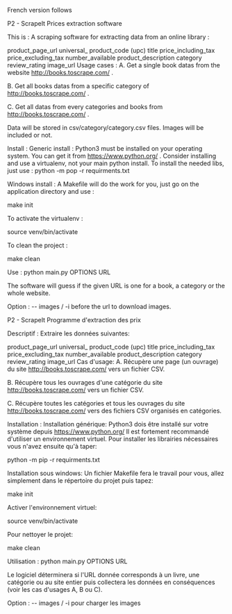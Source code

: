 French version follows

P2 - ScrapeIt
Prices extraction software

This is :
A scraping software for extracting data from an online library :

product_page_url
universal_ product_code (upc)
title
price_including_tax
price_excluding_tax
number_available
product_description
category
review_rating
image_url
Usage cases :
A. Get a single book datas from the website http://books.toscrape.com/ .

B. Get all books datas from a specific category of http://books.toscrape.com/ .

C. Get all datas from every categories and books from http://books.toscrape.com/ .

Data will be stored in csv/category/category.csv files. Images will be included or not.

Install :
Generic install :
Python3 must be installed on your operating system. You can get it from https://www.python.org/ . Consider installing and use a virtualenv, not your main python install.
To install the needed libs, just use :
python -m pop -r requirments.txt

Windows install :
A Makefile will do the work for you, just go on the application directory and use :

make init

To activate the virtualenv :

source venv/bin/activate

To clean the project :

make clean

Use :
python main.py OPTIONS URL

The software will guess if the given URL is one for a book, a category or the whole website.

Option :
-- images / -i before the url to download images.

P2 - ScrapeIt
Programme d'extraction des prix

Descriptif :
Extraire les données suivantes:

product_page_url
universal_ product_code (upc)
title
price_including_tax
price_excluding_tax
number_available
product_description
category
review_rating
image_url
Cas d'usage:
A. Récupère une page (un ouvrage) du site http://books.toscrape.com/ vers un fichier CSV.

B. Récupère tous les ouvrages d'une catégorie du site http://books.toscrape.com/ vers un fichier CSV.

C. Récupère toutes les catégories et tous les ouvrages du site http://books.toscrape.com/ vers des fichiers CSV organisés en catégories.

Installation :
Installation générique:
Python3 dois être installé sur votre système depuis https://www.python.org/
Il est fortement recommandé d'utiliser un environnement virtuel.
Pour installer les librairies nécessaires vous n'avez ensuite qu'à taper:

python -m pip -r requirments.txt

Installation sous windows:
Un fichier Makefile fera le travail pour vous, allez simplement dans le répertoire du projet puis tapez:

make init

Activer l'environnement virtuel:

source venv/bin/activate

Pour nettoyer le projet:

make clean

Utilisation :
python main.py OPTIONS URL

Le logiciel déterminera si l'URL donnée corresponds à un livre, une catégorie ou au site entier puis collectera les données en conséquences (voir les cas d'usages A, B ou C).

Option :
-- images / -i pour charger les images